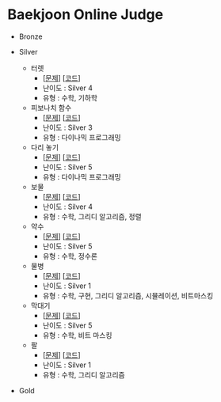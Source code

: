 # Baekjoon Online Judge

- Bronze
  
- Silver
  - 터렛
    - [[문제](https://www.acmicpc.net/problem/1002)] [[코드](https://github.com/HyeonJuun/backjoon/blob/main/cpp_1002)]
    - 난이도 : Silver 4
    - 유형 : 수학, 기하학
  - 피보나치 함수
    - [[문제](https://www.acmicpc.net/problem/1003)] [[코드](https://github.com/HyeonJuun/backjoon/blob/main/cpp_1003)]
    - 난이도 : Silver 3
    - 유형 : 다이나믹 프로그래밍
  - 다리 놓기
    - [[문제](https://www.acmicpc.net/problem/1010)] [[코드](https://github.com/HyeonJuun/backjoon/blob/main/cpp_1010)]
    - 난이도 : Silver 5
    - 유형 : 다이나믹 프로그래밍
  - 보물
    - [[문제](https://www.acmicpc.net/problem/1026)] [[코드](https://github.com/HyeonJuun/backjoon/blob/main/cpp_1026)]
    - 난이도 : Silver 4
    - 유형 : 수학, 그리디 알고리즘, 정렬
  - 약수
    - [[문제](https://www.acmicpc.net/problem/1037)] [[코드](https://github.com/HyeonJuun/backjoon/blob/main/cpp_1037)]
    - 난이도 : Silver 5
    - 유형 : 수학, 정수론
  - 물병
    - [[문제](https://www.acmicpc.net/problem/1052)] [[코드](https://github.com/HyeonJuun/backjoon/blob/main/cpp_1052)]
    - 난이도 : Silver 1
    - 유형 : 수학, 구현, 그리디 알고리즘, 시뮬레이션, 비트마스킹
  - 막대기
    - [[문제](https://www.acmicpc.net/problem/1094)] [[코드](https://github.com/HyeonJuun/backjoon/blob/main/cpp_1094)]
    - 난이도 : Silver 5
    - 유형 : 수학, 비트 마스킹
  - 팔
    - [[문제](https://www.acmicpc.net/problem/1105)] [[코드](https://github.com/HyeonJuun/backjoon/blob/main/cpp_1105)]
    - 난이도 : Silver 1
    - 유형 : 수학, 그리디 알고리즘  
 - Gold

